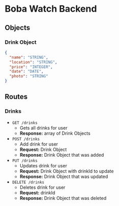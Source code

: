 # Boba Watch Backend

## Objects

### Drink Object

```json
{
  "name": "STRING",
  "location": "STRING",
  "price": "INTEGER",
  "date": "DATE",
  "photo": "STRING"
}
```

## Routes

### Drinks

- `GET /drinks`
  - Gets all drinks for user
  - **Response:** array of Drink Objects
- `POST /drinks`
  - Add drink for user
  - **Request:** Drink Object
  - **Response:** Drink Object that was added
- `PUT /drinks`
  - Updates drink for user
  - **Request:** Drink Object with drinkId to update
  - **Response:** Drink Object that was updated
- `DELETE /drinks`
  - Deletes drink for user
  - **Request:** drinkId
  - **Response:** Drink Object that was deleted

